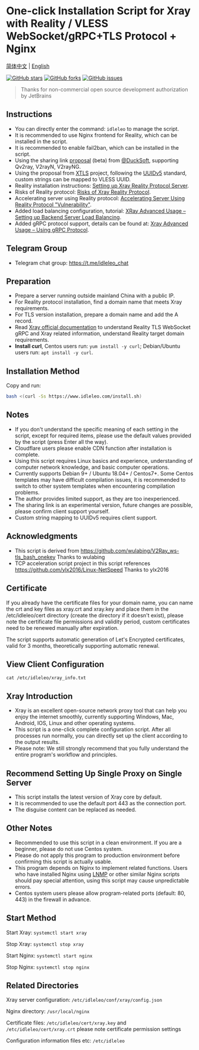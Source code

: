 # One-click Installation Script for Xray with Reality / VLESS WebSocket/gRPC+TLS Protocol + Nginx

[简体中文](README.md) | [English](languages/en/README.md)

[![GitHub stars](https://img.shields.io/github/stars/hello-yunshu/Xray_bash_onekey?color=%230885ce)](https://github.com/hello-yunshu/Xray_bash_onekey/stargazers) [![GitHub forks](https://img.shields.io/github/forks/hello-yunshu/Xray_bash_onekey?color=%230885ce)](https://github.com/hello-yunshu/Xray_bash_onekey/network) [![GitHub issues](https://img.shields.io/github/issues/hello-yunshu/Xray_bash_onekey)](https://github.com/hello-yunshu/Xray_bash_onekey/issues)

> Thanks for non-commercial open source development authorization by JetBrains

## Instructions

* You can directly enter the command: `idleleo` to manage the script.
* It is recommended to use Nginx frontend for Reality, which can be installed in the script.
* It is recommended to enable fail2ban, which can be installed in the script.
* Using the sharing link [proposal](https://github.com/XTLS/Xray-core/issues/91) (beta) from [@DuckSoft](https://github.com/DuckSoft), supporting Qv2ray, V2rayN, V2rayNG.
* Using the proposal from [XTLS](https://github.com/XTLS/Xray-core/issues/158) project, following the [UUIDv5](https://tools.ietf.org/html/rfc4122#section-4.3) standard, custom strings can be mapped to VLESS UUID.
* Reality installation instructions: [Setting up Xray Reality Protocol Server](https://hey.run/archives/da-jian-xray-reality-xie-yi-fu-wu-qi).
* Risks of Reality protocol: [Risks of Xray Reality Protocol](https://hey.run/archives/reality-xie-yi-de-feng-xian).
* Accelerating server using Reality protocol: [Accelerating Server Using Reality Protocol "Vulnerability"](https://hey.run/archives/li-yong-reality-xie-yi-lou-dong-jia-su-fu-wu-qi).
* Added load balancing configuration, tutorial: [XRay Advanced Usage – Setting up Backend Server Load Balancing](https://hey.run/archives/xrayjin-jie-wan-fa---da-jian-hou-duan-fu-wu-qi-fu-zai-jun-heng).
* Added gRPC protocol support, details can be found at: [Xray Advanced Usage – Using gRPC Protocol](https://hey.run/archives/xrayjin-jie-wan-fa---shi-yong-grpcxie-yi).

## Telegram Group

* Telegram chat group: <https://t.me/idleleo_chat>

## Preparation

* Prepare a server running outside mainland China with a public IP.
* For Reality protocol installation, find a domain name that meets Xray requirements.
* For TLS version installation, prepare a domain name and add the A record.
* Read [Xray official documentation](https://xtls.github.io) to understand Reality TLS WebSocket gRPC and Xray related information, understand Reality target domain requirements.
* **Install curl**, Centos users run: `yum install -y curl`; Debian/Ubuntu users run: `apt install -y curl`.

## Installation Method

Copy and run:

``` bash
bash <(curl -Ss https://www.idleleo.com/install.sh)
```

## Notes

* If you don't understand the specific meaning of each setting in the script, except for required items, please use the default values provided by the script (press Enter all the way).
* Cloudflare users please enable CDN function after installation is complete.
* Using this script requires Linux basics and experience, understanding of computer network knowledge, and basic computer operations.
* Currently supports Debian 9+ / Ubuntu 18.04+ / Centos7+. Some Centos templates may have difficult compilation issues, it is recommended to switch to other system templates when encountering compilation problems.
* The author provides limited support, as they are too inexperienced.
* The sharing link is an experimental version, future changes are possible, please confirm client support yourself.
* Custom string mapping to UUIDv5 requires client support.

## Acknowledgments

* This script is derived from <https://github.com/wulabing/V2Ray_ws-tls_bash_onekey> Thanks to wulabing
* TCP acceleration script project in this script references <https://github.com/ylx2016/Linux-NetSpeed> Thanks to ylx2016

## Certificate

If you already have the certificate files for your domain name, you can name the crt and key files as xray.crt and xray.key and place them in the /etc/idleleo/cert directory (create the directory if it doesn't exist), please note the certificate file permissions and validity period, custom certificates need to be renewed manually after expiration.

The script supports automatic generation of Let's Encrypted certificates, valid for 3 months, theoretically supporting automatic renewal.

## View Client Configuration

`cat /etc/idleleo/xray_info.txt`

## Xray Introduction

* Xray is an excellent open-source network proxy tool that can help you enjoy the internet smoothly, currently supporting Windows, Mac, Android, IOS, Linux and other operating systems.
* This script is a one-click complete configuration script. After all processes run normally, you can directly set up the client according to the output results.
* Please note: We still strongly recommend that you fully understand the entire program's workflow and principles.

## Recommend Setting Up Single Proxy on Single Server

* This script installs the latest version of Xray core by default.
* It is recommended to use the default port 443 as the connection port.
* The disguise content can be replaced as needed.

## Other Notes

* Recommended to use this script in a clean environment. If you are a beginner, please do not use Centos system.
* Please do not apply this program to production environment before confirming this script is actually usable.
* This program depends on Nginx to implement related functions. Users who have installed Nginx using [LNMP](https://lnmp.org) or other similar Nginx scripts should pay special attention, using this script may cause unpredictable errors.
* Centos system users please allow program-related ports (default: 80, 443) in the firewall in advance.

## Start Method

Start Xray: `systemctl start xray`

Stop Xray: `systemctl stop xray`

Start Nginx: `systemctl start nginx`

Stop Nginx: `systemctl stop nginx`

## Related Directories

Xray server configuration: `/etc/idleleo/conf/xray/config.json`

Nginx directory: `/usr/local/nginx`

Certificate files: `/etc/idleleo/cert/xray.key` and `/etc/idleleo/cert/xray.crt` please note certificate permission settings

Configuration information files etc: `/etc/idleleo`
